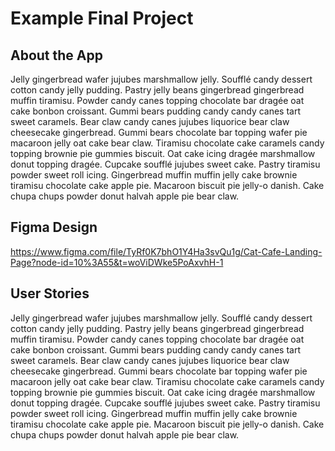 # Example Final Project


## About the App

Jelly gingerbread wafer jujubes marshmallow jelly. Soufflé candy dessert cotton candy jelly pudding. Pastry jelly beans gingerbread gingerbread muffin tiramisu. Powder candy canes topping chocolate bar dragée oat cake bonbon croissant. Gummi bears pudding candy candy canes tart sweet caramels. Bear claw candy canes jujubes liquorice bear claw cheesecake gingerbread. Gummi bears chocolate bar topping wafer pie macaroon jelly oat cake bear claw. Tiramisu chocolate cake caramels candy topping brownie pie gummies biscuit. Oat cake icing dragée marshmallow donut topping dragée. Cupcake soufflé jujubes sweet cake. Pastry tiramisu powder sweet roll icing. Gingerbread muffin muffin jelly cake brownie tiramisu chocolate cake apple pie. Macaroon biscuit pie jelly-o danish. Cake chupa chups powder donut halvah apple pie bear claw.


## Figma Design

https://www.figma.com/file/TyRf0K7bhO1Y4Ha3svQu1g/Cat-Cafe-Landing-Page?node-id=10%3A55&t=woViDWke5PoAxvhH-1


## User Stories

Jelly gingerbread wafer jujubes marshmallow jelly. Soufflé candy dessert cotton candy jelly pudding. Pastry jelly beans gingerbread gingerbread muffin tiramisu. Powder candy canes topping chocolate bar dragée oat cake bonbon croissant. Gummi bears pudding candy candy canes tart sweet caramels. Bear claw candy canes jujubes liquorice bear claw cheesecake gingerbread. Gummi bears chocolate bar topping wafer pie macaroon jelly oat cake bear claw. Tiramisu chocolate cake caramels candy topping brownie pie gummies biscuit. Oat cake icing dragée marshmallow donut topping dragée. Cupcake soufflé jujubes sweet cake. Pastry tiramisu powder sweet roll icing. Gingerbread muffin muffin jelly cake brownie tiramisu chocolate cake apple pie. Macaroon biscuit pie jelly-o danish. Cake chupa chups powder donut halvah apple pie bear claw.



